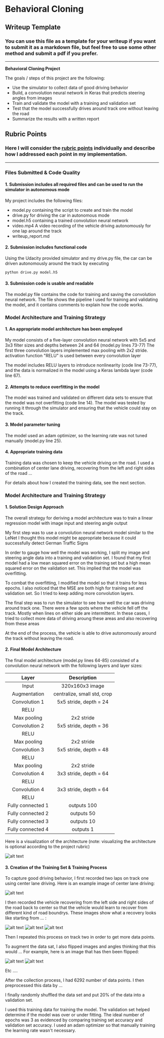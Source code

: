 # **Behavioral Cloning** 

## Writeup Template

### You can use this file as a template for your writeup if you want to submit it as a markdown file, but feel free to use some other method and submit a pdf if you prefer.

---

**Behavioral Cloning Project**

The goals / steps of this project are the following:
* Use the simulator to collect data of good driving behavior
* Build, a convolution neural network in Keras that predicts steering angles from images
* Train and validate the model with a training and validation set
* Test that the model successfully drives around track one without leaving the road
* Summarize the results with a written report


[//]: # (Image References)

[image1]: ./examples/placeholder.png "Model Visualization"
[image2]: ./examples/normal.jpg "Normal driving"
[image3]: ./examples/recover_l.jpg "Recovery Image"
[image4]: ./examples/recover_r.jpg "Recovery Image"
[image5]: ./examples/recover_ll.jpg "Recovery Image"
[image6]: ./examples/normal.jpg "Normal Image"
[image7]: ./examples/normal_f.jpg "Flipped Image"

## Rubric Points
### Here I will consider the [rubric points](https://review.udacity.com/#!/rubrics/432/view) individually and describe how I addressed each point in my implementation.  

---
### Files Submitted & Code Quality

#### 1. Submission includes all required files and can be used to run the simulator in autonomous mode

My project includes the following files:
* model.py containing the script to create and train the model
* drive.py for driving the car in autonomous mode
* model.h5 containing a trained convolution neural network 
* video.mp4 A video recording of the vehicle driving autonomously for one lap around the track
* writeup_report.md

#### 2. Submission includes functional code
Using the Udacity provided simulator and my drive.py file, the car can be driven autonomously around the track by executing 
```sh
python drive.py model.h5
```

#### 3. Submission code is usable and readable

The model.py file contains the code for training and saving the convolution neural network. The file shows the pipeline I used for training and validating the model, and it contains comments to explain how the code works.

### Model Architecture and Training Strategy

#### 1. An appropriate model architecture has been employed

My model consists of a five-layer convolution neural network with 5x5 and 3x3 filter sizes and depths between 24 and 64 (model.py lines 73-77)
The first three convolution layers implemented max pooling with 2x2 stride. activation function "RELU" is used between every convolution layer

The model includes RELU layers to introduce nonlinearity (code line 73-77), and the data is normalized in the model using a Keras lambda layer (code line 67). 

#### 2. Attempts to reduce overfitting in the model

The model was trained and validated on different data sets to ensure that the model was not overfitting (code line 14). The model was tested by running it through the simulator and ensuring that the vehicle could stay on the track.

#### 3. Model parameter tuning

The model used an adam optimizer, so the learning rate was not tuned manually (model.py line 25).

#### 4. Appropriate training data

Training data was chosen to keep the vehicle driving on the road. I used a combination of center lane driving, recovering from the left and right sides of the road ... 

For details about how I created the training data, see the next section. 

### Model Architecture and Training Strategy

#### 1. Solution Design Approach

The overall strategy for deriving a model architecture was to train a linear regression model with image input and steering angle output

My first step was to use a convolution neural network model similar to the LeNet I thought this model might be appropriate because it could successfully detect German Traffic Signs

In order to gauge how well the model was working, I split my image and steering angle data into a training and validation set. I found that my first model had a low mean squared error on the training set but a high mean squared error on the validation set. This implied that the model was overfitting. 

To combat the overfitting, I modified the model so that it trains for less epochs. I also noticed that the MSE are both high for training set and validation set. So I tried to keep adding more convolution layers. 

The final step was to run the simulator to see how well the car was driving around track one. There were a few spots where the vehicle fell off the track. Mostly when lines on either side are intermittent. In these cases, I tried to collect more data of driving aroung these areas and also recovering from these areas 

At the end of the process, the vehicle is able to drive autonomously around the track without leaving the road.

#### 2. Final Model Architecture

The final model architecture (model.py lines 64-85) consisted of a convolution neural network with the following layers and layer sizes:

| Layer         		|     Description	        					| 
|:---------------------:|:---------------------------------------------:| 
| Input         		| 320x160x3 image   							| 
| Augmentation        		| centralize, small std, crop  		| 
| Convolution 1     	| 5x5 stride, depth = 24 	|
| RELU					|												|
| Max pooling	      	| 2x2 stride	 				|
| Convolution 2     	| 5x5 stride, depth = 36 	|
| RELU					|												|
| Max pooling	      	| 2x2 stride	 				|
| Convolution 3     	| 5x5 stride, depth = 48 	|
| RELU					|												|
| Max pooling	      	| 2x2 stride	 				|
| Convolution 4     	| 3x3 stride, depth = 64 	|
| RELU					|												|
| Convolution 4     	| 3x3 stride, depth = 64 	|
| RELU					|												|
| Fully connected 1		| outputs 100  									|
| Fully connected 2		| outputs 50  									|
| Fully connected 3		| outputs 10  									|
| Fully connected 4		| outputs 1  									|


Here is a visualization of the architecture (note: visualizing the architecture is optional according to the project rubric)

![alt text][image1]

#### 3. Creation of the Training Set & Training Process

To capture good driving behavior, I first recorded two laps on track one using center lane driving. Here is an example image of center lane driving:

![alt text][image2]

I then recorded the vehicle recovering from the left side and right sides of the road back to center so that the vehicle would learn to recover from different kind of road boundrys. These images show what a recovery looks like starting from ... :

![alt text][image3]
![alt text][image4]
![alt text][image5]

Then I repeated this process on track two in order to get more data points.

To augment the data sat, I also flipped images and angles thinking that this would ... For example, here is an image that has then been flipped:

![alt text][image6]
![alt text][image7]

Etc ....

After the collection process, I had 6292 number of data points. I then preprocessed this data by ...


I finally randomly shuffled the data set and put 20% of the data into a validation set. 

I used this training data for training the model. The validation set helped determine if the model was over or under fitting. The ideal number of epochs was 3 as evidenced by comparing training set accuracy and validation set accuracy. I used an adam optimizer so that manually training the learning rate wasn't necessary.
